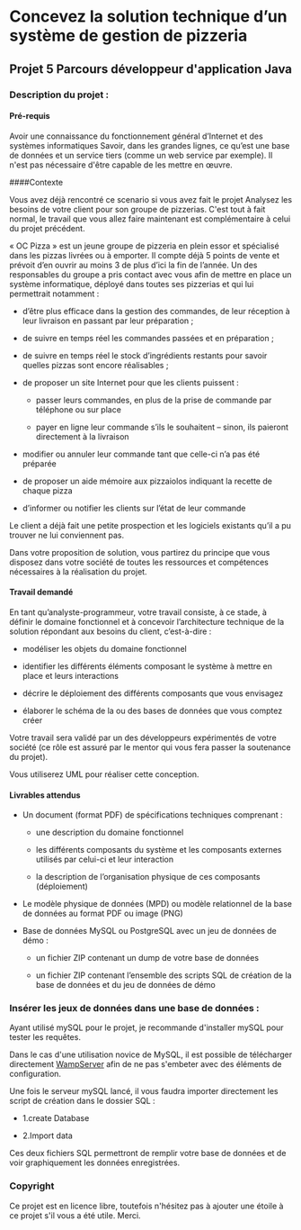 # Concevez la solution technique d’un système de gestion de pizzeria
## Projet 5 Parcours développeur d'application Java
### Description du projet : 
#### Pré-requis
Avoir une connaissance du fonctionnement général d’Internet et des systèmes informatiques
Savoir, dans les grandes lignes, ce qu’est une base de données et un service tiers (comme un web service par exemple). 
Il n'est pas nécessaire d'être capable de les mettre en œuvre.

####Contexte

Vous avez déjà rencontré ce scenario si vous avez fait le projet Analysez les besoins de votre client pour son groupe 
de pizzerias. C'est tout à fait normal, le travail que vous allez faire maintenant est complémentaire à celui du projet
 précédent.

« OC Pizza » est un jeune groupe de pizzeria en plein essor et spécialisé dans les pizzas livrées ou à emporter. 
Il compte déjà 5 points de vente et prévoit d’en ouvrir au moins 3 de plus d’ici la fin de l’année.
 Un des responsables du groupe a pris contact avec vous afin de mettre en place un système informatique,
 déployé dans toutes ses pizzerias et qui lui permettrait notamment :

- d’être plus efficace dans la gestion des commandes, de leur réception à leur livraison en 
passant par leur préparation ;

- de suivre en temps réel les commandes passées et en préparation ;

- de suivre en temps réel le stock d’ingrédients restants pour savoir quelles pizzas sont encore réalisables ;

- de proposer un site Internet pour que les clients puissent :

    - passer leurs commandes, en plus de la prise de commande par téléphone ou sur place

    - payer en ligne leur commande s’ils le souhaitent – sinon, ils paieront directement à la livraison

- modifier ou annuler leur commande tant que celle-ci n’a pas été préparée

- de proposer un aide mémoire aux pizzaiolos indiquant la recette de chaque pizza

- d’informer ou notifier les clients sur l’état de leur commande

Le client a déjà fait une petite prospection et les logiciels existants qu’il a pu trouver ne lui conviennent pas.

Dans votre proposition de solution, vous partirez du principe que vous disposez dans votre société de toutes les 
ressources et compétences nécessaires à la réalisation du projet.

#### Travail demandé
En tant qu’analyste-programmeur, votre travail consiste, à ce stade, à définir le domaine fonctionnel et à 
concevoir l’architecture technique de la solution répondant aux besoins du client, c’est-à-dire :

- modéliser les objets du domaine fonctionnel

- identifier les différents éléments composant le système à mettre en place et leurs interactions

- décrire le déploiement des différents composants que vous envisagez

- élaborer le schéma de la ou des bases de données que vous comptez créer

Votre travail sera validé par un des développeurs expérimentés de votre société (ce rôle est assuré par le mentor qui vous fera passer la soutenance du projet).

Vous utiliserez UML pour réaliser cette conception.

#### Livrables attendus

- Un document (format PDF) de spécifications techniques comprenant :

    - une description du domaine fonctionnel

    - les différents composants du système et les composants externes utilisés par celui-ci et leur interaction

    - la description de l’organisation physique de ces composants (déploiement)

- Le modèle physique de données (MPD) ou modèle relationnel de la base de données au format PDF ou image (PNG)

- Base de données MySQL ou PostgreSQL avec un jeu de données de démo :
    
    -   un fichier ZIP contenant un dump de votre base de données

    - un fichier ZIP contenant l’ensemble des scripts SQL de création de la base de données et du jeu de données de démo
 
### Insérer les jeux de données dans une base de données : 

Ayant utilisé mySQL pour le projet, je recommande d'installer mySQL pour tester les requêtes. 

Dans le cas d'une utilisation novice de MySQL, il est possible de télécharger directement
[WampServer](http://www.wampserver.com/) afin de ne pas s'embeter avec des éléments de configuration.

Une fois le serveur mySQL lancé, il vous faudra importer directement les script de création dans le dossier SQL : 

- 1.create Database

- 2.Import data

Ces deux fichiers SQL permettront de remplir votre base de données et de voir graphiquement les données enregistrées.


### Copyright
Ce projet est en licence libre, toutefois n'hésitez pas à ajouter une étoile à ce projet s'il vous a été utile. 
Merci.